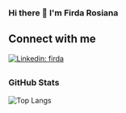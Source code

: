 ### Hi there 👋 I'm Firda Rosiana

<!-- Conecct section -->
## <h2>Connect with me </h3>
[![Linkedin: firda](https://img.shields.io/badge/-Firda%20Rosiana-blue?style=flat-square&logo=Linkedin&logoColor=white&link=https://www.linkedin.com/in/firdarsn/)](https://www.linkedin.com/in/firdarsn)

<!-- Git Stats-->
## <h3 align="left">GitHub Stats</h3>
  
![Top Langs](https://github-readme-stats.vercel.app/api/top-langs/?username=roziannn&layout=compact&title_color=007bff&text_color=e7e7e7&icon_color=007bff&bg_color=171c28)
  
<!--
**roziannn/roziannn** is a ✨ _special_ ✨ repository because its `README.md` (this file) appears on your GitHub profile.

Here are some ideas to get you started:

- 🔭 I’m currently working on ...
- 🌱 I’m currently learning ...
- 👯 I’m looking to collaborate on ...
- 🤔 I’m looking for help with ...
- 💬 Ask me about ...
- 📫 How to reach me: ...
- 😄 Pronouns: ...
- ⚡ Fun fact: ...
-->
